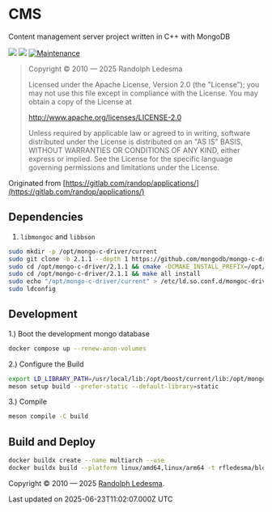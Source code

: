 # CMS
Content management server project written in C++ with MongoDB

<p>
  <img src="https://img.shields.io/badge/dynamic/regex?url=https%3A%2F%2Fgithub.com%2Frandop%2Fcms%2Fraw%2Frefs%2Fheads%2Fmaster%2FVERSION&search=(.*)&label=Version" />
  <img src="https://img.shields.io/badge/STD-C%2B%2B20-white.svg?cacheSeconds=2592000" />
  <a href="https://github.com/randop/cms">
    <img alt="Maintenance" src="https://img.shields.io/badge/Maintained%3F-yes-green.svg" target="_blank" />
  </a>
</p>

>  Copyright © 2010 — 2025 Randolph Ledesma
>
> Licensed under the Apache License, Version 2.0 (the "License");
> you may not use this file except in compliance with the License.
> You may obtain a copy of the License at
>
>    http://www.apache.org/licenses/LICENSE-2.0
>
> Unless required by applicable law or agreed to in writing, software
> distributed under the License is distributed on an "AS IS" BASIS,
> WITHOUT WARRANTIES OR CONDITIONS OF ANY KIND, either express or implied.
> See the License for the specific language governing permissions and
> limitations under the License.
>

Originated from [https://gitlab.com/randop/applications/](https://gitlab.com/randop/applications/)

## Dependencies
1. `libmongoc` and `libbson`
```bash
sudo mkdir -p /opt/mongo-c-driver/current
sudo git clone -b 2.1.1 --depth 1 https://github.com/mongodb/mongo-c-driver.git /opt/mongo-c-driver/2.1.1
sudo cd /opt/mongo-c-driver/2.1.1 && cmake -DCMAKE_INSTALL_PREFIX=/opt/mongo-c-driver/current .
sudo cd /opt/mongo-c-driver/2.1.1 && make all install
sudo echo "/opt/mongo-c-driver/current" > /etc/ld.so.conf.d/mongoc-driver.conf
sudo ldconfig
```

## Development
1.) Boot the development mongo database
```bash
docker compose up --renew-anon-volumes
```
2.) Configure the Build
```bash
export LD_LIBRARY_PATH=/usr/local/lib:/opt/boost/current/lib:/opt/mongo-c-driver/current/lib
meson setup build --prefer-static --default-library=static
```
3.) Compile
```bash
meson compile -C build
```

## Build and Deploy
```bash
docker buildx create --name multiarch --use
docker buildx build --platform linux/amd64,linux/arm64 -t rfledesma/blog:latest --push .
```

Copyright © 2010 — 2025 [Randolph Ledesma](https://github.com/randop).

Last updated on 2025-06-23T11:02:07.000Z UTC
